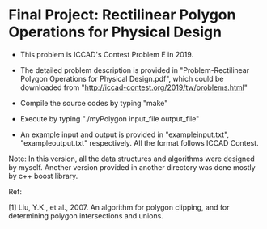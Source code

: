 Final Project: Rectilinear Polygon Operations for Physical Design
=================================================================

* This problem is ICCAD's Contest Problem E in 2019.

* The detailed problem description is provided in "Problem-Rectilinear Polygon Operations for Physical Design.pdf", which could be downloaded from "http://iccad-contest.org/2019/tw/problems.html"

* Compile the source codes by typing "make"

* Execute by typing "./myPolygon input_file output_file"

* An example input and output is provided in "exampleinput.txt", "exampleoutput.txt" respectively. All the format follows ICCAD Contest.

Note: In this version, all the data structures and algorithms were designed by myself. Another version provided in another directory was done mostly by c++ boost library.

Ref:

[1]  Liu, Y.K., et al., 2007. An algorithm for polygon clipping, and for determining polygon intersections and unions. 

